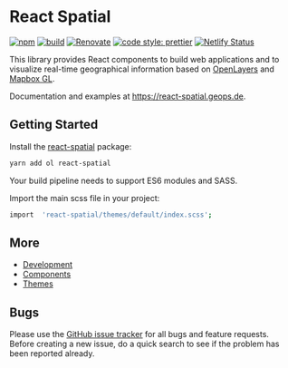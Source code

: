 # React Spatial

[![npm](https://img.shields.io/npm/v/react-spatial.svg?style=flat-square)](https://www.npmjs.com/package/react-spatial)
[![build](https://github.com/geops/react-spatial/workflows/main/badge.svg)](https://github.com/geops/react-spatial/actions?query=workflow%3Amain)
[![Renovate](https://img.shields.io/badge/renovate-enabled-brightgreen.svg)](https://renovatebot.com)
[![code style: prettier](https://img.shields.io/badge/code_style-prettier-ff69b4.svg?style=flat-square)](https://github.com/prettier/prettier)
[![Netlify Status](https://api.netlify.com/api/v1/badges/8f7b7082-8998-4e1f-9a34-4d8cd18e6003/deploy-status)](https://app.netlify.com/sites/react-spatial/deploys)

This library provides React components to build web applications and to visualize real-time geographical information based on [OpenLayers](https://openlayers.org/) and [Mapbox GL](https://docs.mapbox.com/mapbox-gl-js/api/).

Documentation and examples at https://react-spatial.geops.de.

## Getting Started

Install the [react-spatial](https://www.npmjs.com/package/react-spatial) package:

```bash
yarn add ol react-spatial
```

Your build pipeline needs to support ES6 modules and SASS.

Import the main scss file in your project:

```bash
import  'react-spatial/themes/default/index.scss';
```

## More

- [Development](https://github.com/geops/react-spatial/tree/master/DEVELOP.md)
- [Components](https://github.com/geops/react-spatial/tree/master/src/components)
- [Themes](https://github.com/geops/react-spatial/tree/master/src/themes)

## Bugs

Please use the [GitHub issue tracker](https://github.com/geops/react-spatial/issues) for all bugs and feature requests. Before creating a new issue, do a quick search to see if the problem has been reported already.
